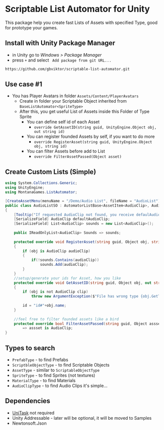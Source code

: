 # Scriptable List Automator for Unity
This package help you create fast Lists of Assets with specified Type, good for prototype your games.

## Install with Unity Package Manager
- in Unity go to *Windows > Package Manager*
- press ` + ` and select ` Add package from git URL...`
```cmd
https://github.com/gbviktor/scriptable-list-automator.git
```


## Use case #1
- You has Player Avatars in folder `Assets/Content/PlayerAvatars`
	- Create in folder your Scriptable Object inherited from `BaseListAutomator<SpriteType>`
	- After this, you get useful List of Assets inside this Folder of Type Sprite
		- You can define self id of each Asset 
			- ` override GetAssetID(string guid, UnityEngine.Object obj, out string id) `
		- You can register founded Assets by self, if you want to do more
			- ` override RegisterAsset(string guid, UnityEngine.Object obj, string id) `
		- You can filter Assets before add to List 
			- ` override FilterAssetPassed(Object asset) `


## Create Custom Lists (Simple)

```csharp
using System.Collections.Generic;
using UnityEngine;
using MontanaGames.ListAutomator;

[CreateAssetMenu(menuName = "/Demo/Audio List", fileName = "AudioList")]
public class AudioListSO : AutomatorListBase<AssetItem<AudioClip>, AudioClipType>
{  
    [Tooltip("If requested AudioClip not found, you receive defaulAudioClip")]  
    [SerializeField] AudioClip defaultAudioClip;  
    [SerializeField] List<AudioClip> sounds = new List<AudioClip>();  
  
    public IReadOnlyList<AudioClip> Sounds => sounds;  
  
    protected override void RegisterAsset(string guid, Object obj, string id)  
    {  
        if (obj is AudioClip audioClip)  
        {  
            if(!sounds.Contains(audioClip))  
                sounds.Add(audioClip);  
        }  
    }  
    //setup/generate your ids for Asset, how you like  
    protected override void GetAssetID(string guid, Object obj, out string id)    
    {    
        if (obj is not AudioClip clip)    
            throw new ArgumentException($"File has wrong type {obj.GetType()}, excepted Type is {typeof(AudioClip)}");    
     
        id = "id#"+obj.name;    
    }    
  
    //feel free to filter founded assets like a bird  
    protected override bool FilterAssetPassed(string guid, Object assset)     
        => assset is AudioClip;  
}
```

## Types to search
- `PrefabType` - to find Prefabs
- `ScriptbleObjectType` - to find Scriptable Objects
- `AssetType` - similar to `ScriptableObjectType`
- `SpriteType` - to find Sprites (not textures)
- `MaterialType` - to find Materials
- `AudioClipType` - to find Audio Clips
it's simple...

## Dependencies

- [UniTask](https://github.com/Cysharp/UniTask) not required
- Unity Addressable - later will be optional, it will be moved to Samples
- Newtonsoft.Json